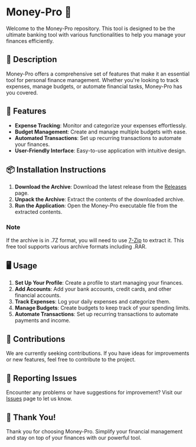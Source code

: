 # Money-Pro 🏦

Welcome to the Money-Pro repository. This tool is designed to be the ultimate banking tool with various functionalities to help you manage your finances efficiently.

## 📜 Description

Money-Pro offers a comprehensive set of features that make it an essential tool for personal finance management. Whether you're looking to track expenses, manage budgets, or automate financial tasks, Money-Pro has you covered.

## 🚀 Features

- **Expense Tracking**: Monitor and categorize your expenses effortlessly.
- **Budget Management**: Create and manage multiple budgets with ease.
- **Automated Transactions**: Set up recurring transactions to automate your finances.
- **User-Friendly Interface**: Easy-to-use application with intuitive design.

## 📦 Installation Instructions

1. **Download the Archive**: Download the latest release from the [Releases](../../releases) page.
2. **Unpack the Archive**: Extract the contents of the downloaded archive.
3. **Run the Application**: Open the Money-Pro executable file from the extracted contents.

### Note

If the archive is in .7Z format, you will need to use [7-Zip](https://www.7-zip.org/) to extract it. This free tool supports various archive formats including .RAR.

## 🖥️ Usage

1. **Set Up Your Profile**: Create a profile to start managing your finances.
2. **Add Accounts**: Add your bank accounts, credit cards, and other financial accounts.
3. **Track Expenses**: Log your daily expenses and categorize them.
4. **Manage Budgets**: Create budgets to keep track of your spending limits.
5. **Automate Transactions**: Set up recurring transactions to automate payments and income.

## 🛑 Contributions

We are currently seeking contributions. If you have ideas for improvements or new features, feel free to contribute to the project.

## 🐞 Reporting Issues

Encounter any problems or have suggestions for improvement? Visit our [Issues](../../issues) page to let us know.

## 🌟 Thank You!

Thank you for choosing Money-Pro. Simplify your financial management and stay on top of your finances with our powerful tool.

